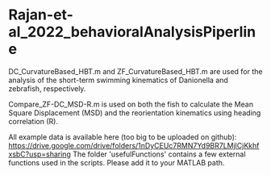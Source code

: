 # Rajan-et-al_2022_behavioralAnalysisPiperline

DC_CurvatureBased_HBT.m and ZF_CurvatureBased_HBT.m are used for the analysis of the short-term swimming kinematics of Danionella and zebrafish, respectively.

Compare_ZF-DC_MSD-R.m is used on both the fish to calculate the Mean Square Displacement (MSD) and the reorientation kinematics using heading correlation (R).

All example data is available here (too big to be uploaded on github): https://drive.google.com/drive/folders/1nDyCEUc7RMN7Yd9BR7LMjlCjKkhfxsbC?usp=sharing
The folder 'usefulFunctions' contains a few external functions used in the scripts. Please add it to your MATLAB path.
